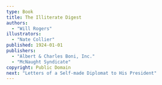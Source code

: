 ```yaml
---
type: Book
title: The Illiterate Digest
authors:
  - "Will Rogers"
illustrators:
  - "Nate Collier"
published: 1924-01-01
publishers:
  - "Albert & Charles Boni, Inc."
  - "McNaught Syndicate"
copyright: Public Domain
next: "Letters of a Self-made Diplomat to His President"
---
```

